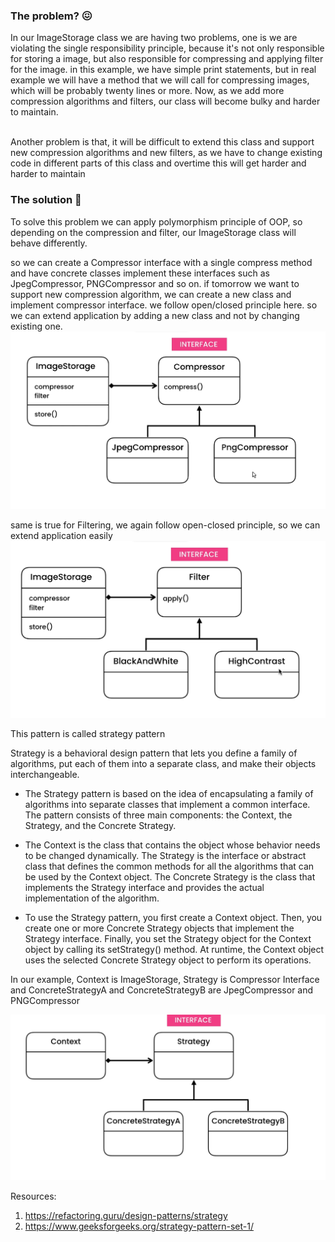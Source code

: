 ### The problem? 😖

In our ImageStorage class we are having two problems, one is we are violating the single responsibility principle, because it's not only responsible for storing a image, but also responsible
for compressing and applying filter for the image. in this example, we have simple print statements,
but in real example we will have a method that we will call for compressing images, which will be probably twenty lines or more. Now, as we add more
compression algorithms and filters, our class will become bulky and harder to maintain.

<br>
Another problem is that, it will be difficult to extend this class and support new
compression algorithms and new filters, as we have to change existing code in different parts of this class
and overtime this will get harder and harder to maintain

### The solution 🥳
To solve this problem we can apply polymorphism principle of OOP, so depending on the compression and filter, our ImageStorage class will behave differently.

so we can create a Compressor interface with a single compress method and have concrete classes implement these interfaces such as JpegCompressor, PNGCompressor and so on.
if tomorrow we want to support new compression algorithm, we can create a new class and implement compressor interface. we follow open/closed principle here. so we can extend application by adding a new class and not by changing existing one.
![img_1.png](images/img_1.png)

same is true for Filtering, we again follow open-closed principle, so we can extend application easily
![img_2.png](images/img_2.png)

This pattern is called strategy pattern

Strategy is a behavioral design pattern that lets you define a family of algorithms, put each of them into a separate class, and make their objects interchangeable.

* The Strategy pattern is based on the idea of encapsulating a family of algorithms into separate classes that implement a common interface. The pattern consists of three main components: the Context, the Strategy, and the Concrete Strategy.

* The Context is the class that contains the object whose behavior needs to be changed dynamically. The Strategy is the interface or abstract class that defines the common methods for all the algorithms that can be used by the Context object. The Concrete Strategy is the class that implements the Strategy interface and provides the actual implementation of the algorithm.

* To use the Strategy pattern, you first create a Context object. Then, you create one or more Concrete Strategy objects that implement the Strategy interface. Finally, you set the Strategy object for the Context object by calling its setStrategy() method. At runtime, the Context object uses the selected Concrete Strategy object to perform its operations.

In our example, Context is ImageStorage, Strategy is Compressor Interface and ConcreteStrategyA and ConcreteStrategyB are JpegCompressor and PNGCompressor

![img_3.png](images/img_3.png)

Resources:
1. https://refactoring.guru/design-patterns/strategy
2. https://www.geeksforgeeks.org/strategy-pattern-set-1/